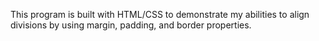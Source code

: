 This program is built with HTML/CSS to demonstrate my abilities to align divisions by using margin, padding, and border properties.